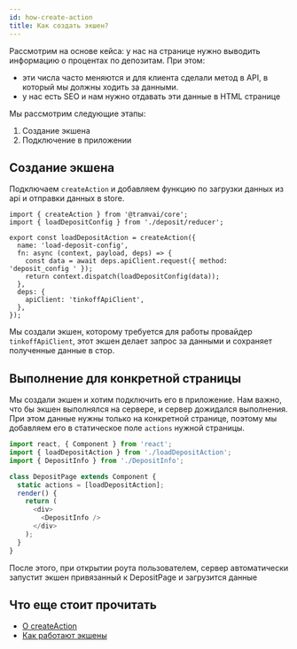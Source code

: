 ```yaml
---
id: how-create-action
title: Как создать экшен?
---
```


Рассмотрим на основе кейса: у нас на странице нужно выводить информацию о процентах по депозитам. При этом:

- эти числа часто меняются и для клиента сделали метод в API, в который мы должны ходить за данными.
- у нас есть SEO и нам нужно отдавать эти данные в HTML странице

Мы рассмотрим следующие этапы:

1. Создание экшена
2. Подключение в приложении

## Создание экшена

Подключаем `createAction` и добавляем функцию по загрузки данных из api и отправки данных в store.

```tsx
import { createAction } from '@tramvai/core';
import { loadDepositConfig } from './deposit/reducer';

export const loadDepositAction = createAction({
  name: 'load-deposit-config',
  fn: async (context, payload, deps) => {
    const data = await deps.apiClient.request({ method: 'deposit_config ' });
    return context.dispatch(loadDepositConfig(data));
  },
  deps: {
    apiClient: 'tinkoffApiClient',
  },
});
```

Мы создали экшен, которому требуется для работы провайдер `tinkoffApiClient`, этот экшен делает запрос за данными и сохраняет полученные данные в стор.

## Выполнение для конкретной страницы

Мы создали экшен и хотим подключить его в приложение. Нам важно, что бы экшен выполнялся на сервере, и сервер дожидался выполнения. При этом данные нужны только на конкретной странице, поэтому мы добавляем его в статическое поле `actions` нужной страницы.

```javascript
import react, { Component } from 'react';
import { loadDepositAction } from './loadDepositAction';
import { DepositInfo } from './DepositInfo';

class DepositPage extends Component {
  static actions = [loadDepositAction];
  render() {
    return (
      <div>
        <DepositInfo />
      </div>
    );
  }
}
```

После этого, при открытии роута пользователем, сервер автоматически запустит экшен привязанный к DepositPage и загрузится данные

## Что еще стоит прочитать

- [О createAction](references/tramvai/create-action.md)
- [Как работают экшены](concepts/action.md)
